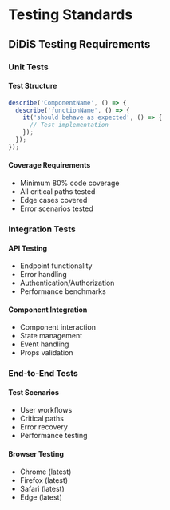 # Testing Standards
## DiDiS Testing Requirements

### Unit Tests

#### Test Structure
```typescript
describe('ComponentName', () => {
  describe('functionName', () => {
    it('should behave as expected', () => {
      // Test implementation
    });
  });
});
```

#### Coverage Requirements
- Minimum 80% code coverage
- All critical paths tested
- Edge cases covered
- Error scenarios tested

### Integration Tests

#### API Testing
- Endpoint functionality
- Error handling
- Authentication/Authorization
- Performance benchmarks

#### Component Integration
- Component interaction
- State management
- Event handling
- Props validation

### End-to-End Tests

#### Test Scenarios
- User workflows
- Critical paths
- Error recovery
- Performance testing

#### Browser Testing
- Chrome (latest)
- Firefox (latest)
- Safari (latest)
- Edge (latest)
